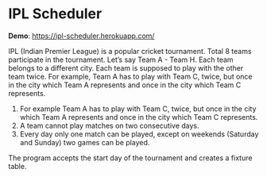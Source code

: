 # IPL Scheduler

**Demo**: https://ipl-scheduler.herokuapp.com/

IPL (Indian Premier League) is a popular cricket tournament.
Total 8 teams participate in the tournament. Let’s say Team A - Team H. Each
team belongs to a different city. Each team is supposed to play with the other
team twice.
For example, Team A has to play with Team C, twice, but once in the city
which Team A represents and once in the city which Team C represents.

1. For example Team A has to play with Team C, twice, but once in the city
which Team A represents and once in the city which Team C represents.
2. A team cannot play matches on two consecutive days.
3. Every day only one match can be played, except on weekends (Saturday and
Sunday) two games can be played.

The program accepts the start day of the tournament and creates a fixture
table.

